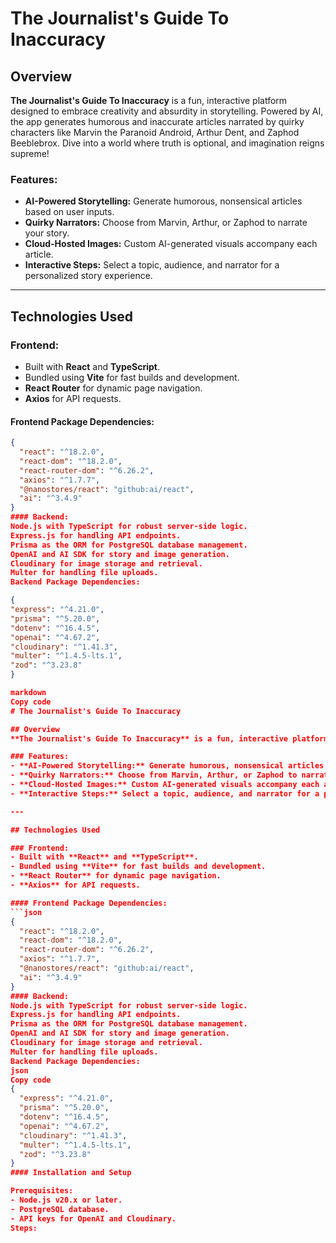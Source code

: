 # The Journalist's Guide To Inaccuracy

## Overview

**The Journalist's Guide To Inaccuracy** is a fun, interactive platform designed to embrace creativity and absurdity in storytelling. Powered by AI, the app generates humorous and inaccurate articles narrated by quirky characters like Marvin the Paranoid Android, Arthur Dent, and Zaphod Beeblebrox. Dive into a world where truth is optional, and imagination reigns supreme!

### Features:

- **AI-Powered Storytelling:** Generate humorous, nonsensical articles based on user inputs.
- **Quirky Narrators:** Choose from Marvin, Arthur, or Zaphod to narrate your story.
- **Cloud-Hosted Images:** Custom AI-generated visuals accompany each article.
- **Interactive Steps:** Select a topic, audience, and narrator for a personalized story experience.

---

## Technologies Used

### Frontend:

- Built with **React** and **TypeScript**.
- Bundled using **Vite** for fast builds and development.
- **React Router** for dynamic page navigation.
- **Axios** for API requests.

#### Frontend Package Dependencies:

````json
{
  "react": "^18.2.0",
  "react-dom": "^18.2.0",
  "react-router-dom": "^6.26.2",
  "axios": "^1.7.7",
  "@nanostores/react": "github:ai/react",
  "ai": "^3.4.9"
}
#### Backend:
Node.js with TypeScript for robust server-side logic.
Express.js for handling API endpoints.
Prisma as the ORM for PostgreSQL database management.
OpenAI and AI SDK for story and image generation.
Cloudinary for image storage and retrieval.
Multer for handling file uploads.
Backend Package Dependencies:

{
"express": "^4.21.0",
"prisma": "^5.20.0",
"dotenv": "^16.4.5",
"openai": "^4.67.2",
"cloudinary": "^1.41.3",
"multer": "^1.4.5-lts.1",
"zod": "^3.23.8"
}

markdown
Copy code
# The Journalist's Guide To Inaccuracy

## Overview
**The Journalist's Guide To Inaccuracy** is a fun, interactive platform designed to embrace creativity and absurdity in storytelling. Powered by AI, the app generates humorous and inaccurate articles narrated by quirky characters like Marvin the Paranoid Android, Arthur Dent, and Zaphod Beeblebrox. Dive into a world where truth is optional, and imagination reigns supreme!

### Features:
- **AI-Powered Storytelling:** Generate humorous, nonsensical articles based on user inputs.
- **Quirky Narrators:** Choose from Marvin, Arthur, or Zaphod to narrate your story.
- **Cloud-Hosted Images:** Custom AI-generated visuals accompany each article.
- **Interactive Steps:** Select a topic, audience, and narrator for a personalized story experience.

---

## Technologies Used

### Frontend:
- Built with **React** and **TypeScript**.
- Bundled using **Vite** for fast builds and development.
- **React Router** for dynamic page navigation.
- **Axios** for API requests.

#### Frontend Package Dependencies:
```json
{
  "react": "^18.2.0",
  "react-dom": "^18.2.0",
  "react-router-dom": "^6.26.2",
  "axios": "^1.7.7",
  "@nanostores/react": "github:ai/react",
  "ai": "^3.4.9"
}
#### Backend:
Node.js with TypeScript for robust server-side logic.
Express.js for handling API endpoints.
Prisma as the ORM for PostgreSQL database management.
OpenAI and AI SDK for story and image generation.
Cloudinary for image storage and retrieval.
Multer for handling file uploads.
Backend Package Dependencies:
json
Copy code
{
  "express": "^4.21.0",
  "prisma": "^5.20.0",
  "dotenv": "^16.4.5",
  "openai": "^4.67.2",
  "cloudinary": "^1.41.3",
  "multer": "^1.4.5-lts.1",
  "zod": "^3.23.8"
}
#### Installation and Setup

Prerequisites:
- Node.js v20.x or later.
- PostgreSQL database.
- API keys for OpenAI and Cloudinary.
Steps:
````

